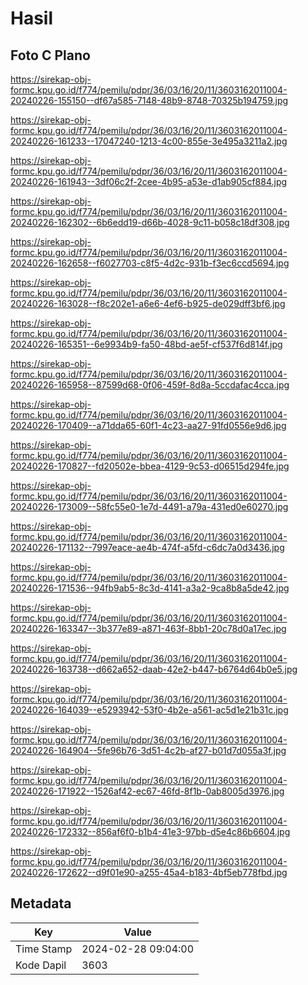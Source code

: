 # Hasil

## Foto C Plano

https://sirekap-obj-formc.kpu.go.id/f774/pemilu/pdpr/36/03/16/20/11/3603162011004-20240226-155150--df67a585-7148-48b9-8748-70325b194759.jpg

https://sirekap-obj-formc.kpu.go.id/f774/pemilu/pdpr/36/03/16/20/11/3603162011004-20240226-161233--17047240-1213-4c00-855e-3e495a3211a2.jpg

https://sirekap-obj-formc.kpu.go.id/f774/pemilu/pdpr/36/03/16/20/11/3603162011004-20240226-161943--3df06c2f-2cee-4b95-a53e-d1ab905cf884.jpg

https://sirekap-obj-formc.kpu.go.id/f774/pemilu/pdpr/36/03/16/20/11/3603162011004-20240226-162302--6b6edd19-d66b-4028-9c11-b058c18df308.jpg

https://sirekap-obj-formc.kpu.go.id/f774/pemilu/pdpr/36/03/16/20/11/3603162011004-20240226-162658--f6027703-c8f5-4d2c-931b-f3ec6ccd5694.jpg

https://sirekap-obj-formc.kpu.go.id/f774/pemilu/pdpr/36/03/16/20/11/3603162011004-20240226-163028--f8c202e1-a6e6-4ef6-b925-de029dff3bf6.jpg

https://sirekap-obj-formc.kpu.go.id/f774/pemilu/pdpr/36/03/16/20/11/3603162011004-20240226-165351--6e9934b9-fa50-48bd-ae5f-cf537f6d814f.jpg

https://sirekap-obj-formc.kpu.go.id/f774/pemilu/pdpr/36/03/16/20/11/3603162011004-20240226-165958--87599d68-0f06-459f-8d8a-5ccdafac4cca.jpg

https://sirekap-obj-formc.kpu.go.id/f774/pemilu/pdpr/36/03/16/20/11/3603162011004-20240226-170409--a71dda65-60f1-4c23-aa27-91fd0556e9d6.jpg

https://sirekap-obj-formc.kpu.go.id/f774/pemilu/pdpr/36/03/16/20/11/3603162011004-20240226-170827--fd20502e-bbea-4129-9c53-d06515d294fe.jpg

https://sirekap-obj-formc.kpu.go.id/f774/pemilu/pdpr/36/03/16/20/11/3603162011004-20240226-173009--58fc55e0-1e7d-4491-a79a-431ed0e60270.jpg

https://sirekap-obj-formc.kpu.go.id/f774/pemilu/pdpr/36/03/16/20/11/3603162011004-20240226-171132--7997eace-ae4b-474f-a5fd-c6dc7a0d3436.jpg

https://sirekap-obj-formc.kpu.go.id/f774/pemilu/pdpr/36/03/16/20/11/3603162011004-20240226-171536--94fb9ab5-8c3d-4141-a3a2-9ca8b8a5de42.jpg

https://sirekap-obj-formc.kpu.go.id/f774/pemilu/pdpr/36/03/16/20/11/3603162011004-20240226-163347--3b377e89-a871-463f-8bb1-20c78d0a17ec.jpg

https://sirekap-obj-formc.kpu.go.id/f774/pemilu/pdpr/36/03/16/20/11/3603162011004-20240226-163738--d662a652-daab-42e2-b447-b6764d64b0e5.jpg

https://sirekap-obj-formc.kpu.go.id/f774/pemilu/pdpr/36/03/16/20/11/3603162011004-20240226-164039--e5293942-53f0-4b2e-a561-ac5d1e21b31c.jpg

https://sirekap-obj-formc.kpu.go.id/f774/pemilu/pdpr/36/03/16/20/11/3603162011004-20240226-164904--5fe96b76-3d51-4c2b-af27-b01d7d055a3f.jpg

https://sirekap-obj-formc.kpu.go.id/f774/pemilu/pdpr/36/03/16/20/11/3603162011004-20240226-171922--1526af42-ec67-46fd-8f1b-0ab8005d3976.jpg

https://sirekap-obj-formc.kpu.go.id/f774/pemilu/pdpr/36/03/16/20/11/3603162011004-20240226-172332--856af6f0-b1b4-41e3-97bb-d5e4c86b6604.jpg

https://sirekap-obj-formc.kpu.go.id/f774/pemilu/pdpr/36/03/16/20/11/3603162011004-20240226-172622--d9f01e90-a255-45a4-b183-4bf5eb778fbd.jpg


## Metadata

| Key        | Value               |
| ---------- | ------------------- |
| Time Stamp | 2024-02-28 09:04:00 |
| Kode Dapil | 3603                |




